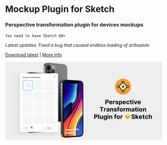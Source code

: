 # Mockup Plugin for Sketch
### Perspective transformation plugin for devices mockups
`You need to have Sketch 60+`

_Latest updates: Fixed a bug that caused endless loading of artboards_

[Download latest](https://github.com/ruslanlatypov/Mockup-Plugin-for-Sketch/releases/download/v2.0.2/mockup.sketchplugin.zip) | [More info](https://www.ls.graphics/mockup-plugin)

![alt text](/about.png "About image")​